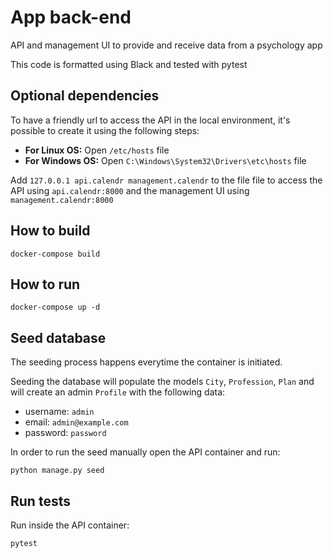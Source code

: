 # App back-end

API and management UI to provide and receive data from a psychology app

This code is formatted using Black and tested with pytest

## Optional dependencies

To have a friendly url to access the API in the local environment, it's possible to create it using the following steps:

- **For Linux OS:** Open `/etc/hosts` file
- **For Windows OS:** Open `C:\Windows\System32\Drivers\etc\hosts` file

Add `127.0.0.1 api.calendr management.calendr` to the file file to access the API using `api.calendr:8000` and the management UI using `management.calendr:8000`

## How to build

`docker-compose build`

## How to run

`docker-compose up -d`

## Seed database

The seeding process happens everytime the container is initiated.

Seeding the database will populate the models `City`, `Profession`, `Plan` and will create an admin `Profile` with the following data:

- username: `admin`
- email: `admin@example.com`
- password: `password`

In order to run the seed manually open the API container and run:

`python manage.py seed`

## Run tests

Run inside the API container:

`pytest`
